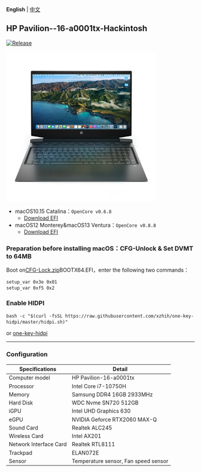 **English** | [中文](/README.md)
## HP Pavilion--16-a0001tx-Hackintosh
[![Release](https://img.shields.io/github/v/release/zzzyy678/-Pavilion--16-a0001tx-Hackintosh?label=Release)](https://github.com/zzzyy678/-Pavilion--16-a0001tx-Hackintosh/releases)

<img src="img/Machine.png" width="400" height="400"/> 

- macOS10.15 Catalina：`OpenCore v0.6.8`  
  - [Download EFI](https://github.com/zzzyy678/-Pavilion--16-a0001tx-Hackintosh/releases/download/v0.6.8-oc/OCv0.6.8Catalina.zip)
- macOS12 Monterey&macOS13 Ventura：`OpenCore v0.8.8`  
  - [Download EFI](https://github.com/zzzyy678/-Pavilion--16-a0001tx-Hackintosh/releases/download/v0.8.0-oc/OC.v0.8.8.zip)
### Preparation before installing macOS：CFG-Unlock & Set DVMT to 64MB
Boot on[CFG-Lock.zip](https://github.com/zzzyy678/-Pavilion--16-a0001tx-Hackintosh/raw/main/CFG-Unlock.zip)BOOTX64.EFI，enter the following two commands：
```shell
setup_var 0x3e 0x01
setup_var 0xf5 0x2
```
### Enable HIDPI
```shell
bash -c "$(curl -fsSL https://raw.githubusercontent.com/xzhih/one-key-hidpi/master/hidpi.sh)"
```
or [one-key-hidpi](https://github.com/xzhih/one-key-hidpi/archive/refs/heads/master.zip)

-----
### Configuration

| Specifications      | Detail                                 | 
| -------- | ---------------------------------------- |
| Computer model | HP Pavilion-16-a0001tx |
| Processor | Intel Core i7-10750H |
| Memory | Samsung DDR4 16GB 2933MHz  |
| Hard Disk | WDC Nvme SN720 512GB |
| iGPU | Intel UHD Graphics 630 |
| eGPU | NVIDIA Geforce RTX2060 MAX-Q |
| Sound Card | Realtek ALC245 |
| Wireless Card | Intel AX201 |
| Network Interface Card | Realtek RTL8111 |
| Trackpad | ELAN072E |
| Sensor| Temperature sensor, Fan speed sensor |
